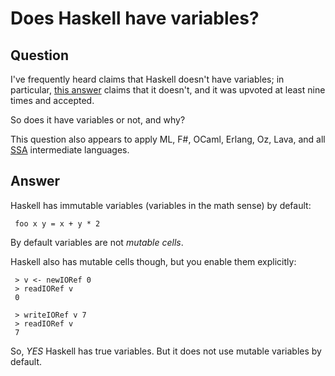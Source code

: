 
# Does Haskell have variables?

## Question
        
I've frequently heard claims that Haskell doesn't have variables; in particular, [this answer](https://stackoverflow.com/questions/333185/what-type-of-scope-does-haskell-use/333219#333219) claims that it doesn't, and it was upvoted at least nine times and accepted.

So does it have variables or not, and why?

This question also appears to apply ML, F#, OCaml, Erlang, Oz, Lava, and all [SSA](http://en.wikipedia.org/wiki/Static_single_assignment_form) intermediate languages.

## Answer
        
Haskell has immutable variables (variables in the math sense) by default:

     foo x y = x + y * 2
    

By default variables are not _mutable cells_.

Haskell also has mutable cells though, but you enable them explicitly:

     > v <- newIORef 0
     > readIORef v
     0
    
     > writeIORef v 7
     > readIORef v
     7
    

So, _YES_ Haskell has true variables. But it does not use mutable variables by default.
